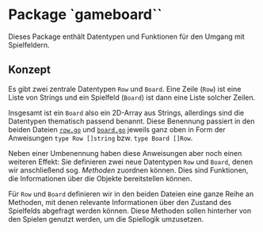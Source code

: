 # Package `gameboard``

Dieses Package enthält Datentypen und Funktionen für den Umgang mit Spielfeldern.

## Konzept

Es gibt zwei zentrale Datentypen `Row` und `Board`.
Eine Zeile (`Row`) ist eine Liste von Strings und ein Spielfeld (`Board`) ist dann
eine Liste solcher Zeilen.

Insgesamt ist ein `Board` also ein 2D-Array aus Strings, allerdings sind die Datentypen
thematisch passend benannt.
Diese Benennung passiert in den beiden Dateien [`row.go`](row.go) und [`board.go`](board.go)
jeweils ganz oben in Form der Anweisungen `type Row []string` bzw. `type Board []Row`.

Neben einer Umbenennung haben diese Anweisungen aber noch einen weiteren Effekt:
Sie definieren zwei neue Datentypen `Row` und `Board`, denen wir anschließend sog.
*Methoden* zuordnen können. Dies sind Funktionen, die Informationen über die Objekte
bereitstellen können.

Für `Row` und `Board` definieren wir in den beiden Dateien eine ganze Reihe an Methoden,
mit denen relevante Informationen über den Zustand des Spielfelds abgefragt werden können.
Diese Methoden sollen hinterher von den Spielen genutzt werden, um die Spiellogik umzusetzen.

